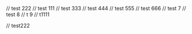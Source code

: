 // test 222
// test 111
// test 333
// test 444
// test 555
// test 666
// test 7
// test 8
// t 9
// t1111


// test222